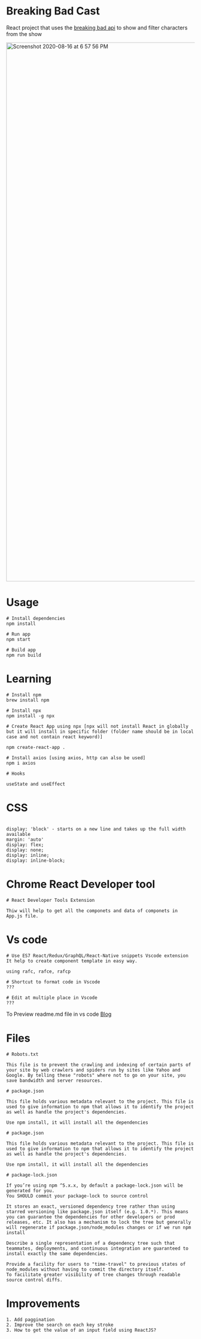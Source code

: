 # Breaking Bad Cast

React project that uses the [breaking bad api](https://breakingbadapi.com/documentation) to show and filter characters from the show

<img width="1438" alt="Screenshot 2020-08-16 at 6 57 56 PM" src="https://user-images.githubusercontent.com/22203782/90335399-6bb00980-dff2-11ea-9df9-4a7491089d25.png">

# Usage

```
# Install dependencies
npm install
```

```
# Run app
npm start
```

```
# Build app
npm run build
```

# Learning

```
# Install npm
brew install npm
```

```
# Install npx
npm install -g npx
```

```
# Create React App using npx [npx will not install React in globally but it will install in specific folder (folder name should be in local case and not contain react keyword)]

npm create-react-app .
```

```
# Install axios [using axios, http can also be used]
npm i axios
```

```
# Hooks

useState and useEffect
```

# CSS

```

display: 'block' - starts on a new line and takes up the full width available
margin: 'auto'
display: flex;
display: none;
display: inline;
display: inline-block;

```

# Chrome React Developer tool

```
# React Developer Tools Extension

Thiw will help to get all the componets and data of componets in App.js file.
```

# Vs code 

```
# Use ES7 React/Redux/GraphQL/React-Native snippets Vscode extension
It help to create component template in easy way.

using rafc, rafce, rafcp
```

```
# Shortcut to format code in Vscode
???
```

```
# Edit at multiple place in Vscode
???
```

To Preview readme.md file in vs code [Blog](https://code.visualstudio.com/docs/languages/markdown)

# Files 

```
# Robots.txt 

This file is to prevent the crawling and indexing of certain parts of your site by web crawlers and spiders run by sites like Yahoo and Google. By telling these "robots" where not to go on your site, you save bandwidth and server resources.
```

```
# package.json 

This file holds various metadata relevant to the project. This file is used to give information to npm that allows it to identify the project as well as handle the project's dependencies.

Use npm install, it will install all the dependencies
```


```
# package.json 

This file holds various metadata relevant to the project. This file is used to give information to npm that allows it to identify the project as well as handle the project's dependencies.

Use npm install, it will install all the dependencies
```

```
# package-lock.json

If you’re using npm ^5.x.x, by default a package-lock.json will be generated for you.
You SHOULD commit your package-lock to source control

It stores an exact, versioned dependency tree rather than using starred versioning like package.json itself (e.g. 1.0.*). This means you can guarantee the dependencies for other developers or prod releases, etc. It also has a mechanism to lock the tree but generally will regenerate if package.json/node_modules changes or if we run npm install 

Describe a single representation of a dependency tree such that teammates, deployments, and continuous integration are guaranteed to install exactly the same dependencies.

Provide a facility for users to "time-travel" to previous states of node_modules without having to commit the directory itself.
To facilitate greater visibility of tree changes through readable source control diffs.
```

# Improvements

```
1. Add paggination
2. Improve the search on each key stroke
3. How to get the value of an input field using ReactJS?
```
